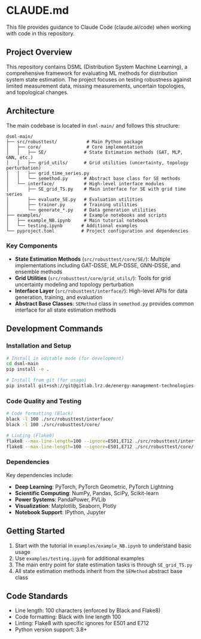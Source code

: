 # CLAUDE.md

This file provides guidance to Claude Code (claude.ai/code) when working with code in this repository.

## Project Overview

This repository contains DSML (Distribution System Machine Learning), a comprehensive framework for evaluating ML methods for distribution system state estimation. The project focuses on testing robustness against limited measurement data, missing measurements, uncertain topologies, and topological changes.

## Architecture

The main codebase is located in `dsml-main/` and follows this structure:

```
dsml-main/
├── src/robusttest/           # Main Python package
│   ├── core/                 # Core implementation
│   │   ├── SE/              # State Estimation methods (GAT, MLP, GNN, etc.)
│   │   ├── grid_utils/      # Grid utilities (uncertainty, topology perturbation)
│   │   ├── grid_time_series.py
│   │   └── semethod.py      # Abstract base class for SE methods
│   └── interface/           # High-level interface modules
│       ├── SE_grid_TS.py    # Main interface for SE with grid time series
│       ├── evaluate_SE.py   # Evaluation utilities
│       ├── trainer.py       # Training utilities
│       └── generate_*.py    # Data generation utilities
├── examples/                # Example notebooks and scripts
│   ├── example_NB.ipynb     # Main tutorial notebook
│   └── testing.ipynb       # Additional examples
└── pyproject.toml          # Project configuration and dependencies
```

### Key Components

- **State Estimation Methods** (`src/robusttest/core/SE/`): Multiple implementations including GAT-DSSE, MLP-DSSE, GNN-DSSE, and ensemble methods
- **Grid Utilities** (`src/robusttest/core/grid_utils/`): Tools for grid uncertainty modeling and topology perturbation
- **Interface Layer** (`src/robusttest/interface/`): High-level APIs for data generation, training, and evaluation
- **Abstract Base Classes**: `SEMethod` class in `semethod.py` provides common interface for all state estimation methods

## Development Commands

### Installation and Setup
```bash
# Install in editable mode (for development)
cd dsml-main
pip install -e .

# Install from git (for usage)
pip install git+ssh://git@gitlab.lrz.de/energy-management-technologies-public/dsml.git@main
```

### Code Quality and Testing
```bash
# Code formatting (Black)
black -l 100 ./src/robusttest/interface/
black -l 100 ./src/robusttest/core/

# Linting (Flake8)
flake8 --max-line-length=100 --ignore=E501,E712 ./src/robusttest/interface/
flake8 --max-line-length=100 --ignore=E501,E712 ./src/robusttest/core/
```

### Dependencies

Key dependencies include:
- **Deep Learning**: PyTorch, PyTorch Geometric, PyTorch Lightning
- **Scientific Computing**: NumPy, Pandas, SciPy, Scikit-learn
- **Power Systems**: PandaPower, PVLib
- **Visualization**: Matplotlib, Seaborn, Plotly
- **Notebook Support**: IPython, Jupyter

## Getting Started

1. Start with the tutorial in `examples/example_NB.ipynb` to understand basic usage
2. Use `examples/testing.ipynb` for additional examples
3. The main entry point for state estimation tasks is through `SE_grid_TS.py`
4. All state estimation methods inherit from the `SEMethod` abstract base class

## Code Standards

- Line length: 100 characters (enforced by Black and Flake8)
- Code formatting: Black with line length 100
- Linting: Flake8 with specific ignores for E501 and E712
- Python version support: 3.8+